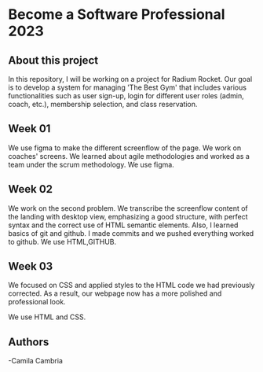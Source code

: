 # Become a Software Professional 2023

## About this project

In this repository, I will be working on a project for Radium Rocket. Our goal is to develop a system for managing 'The Best Gym' that includes various functionalities such as user sign-up, login for different user roles (admin, coach, etc.), membership selection, and class reservation.

## Week 01

We use figma to make the different screenflow of the page.
We work on coaches' screens.
We learned about agile methodologies and worked as a team under the scrum methodology.
We use figma.

## Week 02

We work on the second problem. We transcribe the screenflow content of the landing with desktop view, emphasizing a good structure, with perfect syntax and the correct use of HTML semantic elements.
Also, I learned basics of git and github.
I made commits and we pushed everything worked to github.
We use HTML,GITHUB.

## Week 03

We focused on CSS and applied styles to the HTML code we had previously corrected.
As a result, our webpage now has a more polished and professional look.

We use HTML and CSS.

## Authors 
-Camila Cambria

